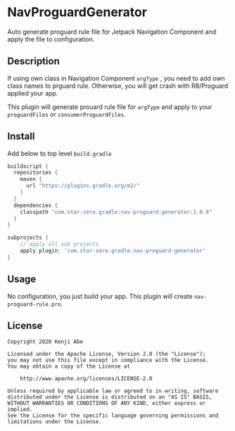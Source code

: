 NavProguardGenerator
===

Auto generate proguard rule file for Jetpack Navigation Component and apply the file to configuration.

## Description

If using own class in Navigation Component `argType` , you need to add own class names to prguard rule. Otherwise, you will get crash with R8/Proguard applied your app.

This plugin will generate prouard rule file for `argType` and apply to your `proguardFiles` or `consumerProguardFiles`.

## Install

Add below to top level `build.gradle`

```groovy
buildscript {
  repositories {
    maven {
      url "https://plugins.gradle.org/m2/"
    }
  }
  dependencies {
    classpath "com.star-zero.gradle:nav-proguard-generator:1.0.0"
  }
}

subprojects {
    // apply all sub projects
    apply plugin: 'com.star-zero.gradle.nav-proguard-generator'
}

```

## Usage

No configuration, you just build your app. This plugin will create `nav-proguard-rule.pro`.

## License

```
Copyright 2020 Kenji Abe

Licensed under the Apache License, Version 2.0 (the "License");
you may not use this file except in compliance with the License.
You may obtain a copy of the License at

    http://www.apache.org/licenses/LICENSE-2.0

Unless required by applicable law or agreed to in writing, software
distributed under the License is distributed on an "AS IS" BASIS,
WITHOUT WARRANTIES OR CONDITIONS OF ANY KIND, either express or implied.
See the License for the specific language governing permissions and
limitations under the License.
```

